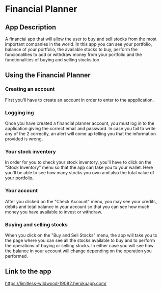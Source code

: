 # Financial Planner

## App Description
A financial app that will allow the user to buy and sell stocks from the most important companies in the world. In this app you can see your portfolio, balance of your portfolio, the available stocks to buy, perform the funcionalities to add or withdraw money from your portfolio and the functionalities of buying and selling stocks too.

## Using the Financial Planner

### Creating an account
First you'll have to create an account in order to enter to the appplication.

### Logging ing
Once you have created a financial planner account, you must log in to the application giving the correct email and password. In case you fail to write any of the 2 correctly, an alert will come up telling you that the information provided is wrong.

### Your stock inventory
In order for you to check your stock inventory, you'll have to click on the "Stock Inventory" menu so that the app can take you to your wallet. Here you'll be able to see how many stocks you own and also the total value of your portfolio.

### Your account
After you clicked on the "Check Account" menu, you may see your credits, debits and total balance in your account so that you can see how much money you have available to invest or withdraw.

### Buying and selling stocks
When you click on the "Buy and Sell Stocks" menu, the app will take you to the page where you can see all the stocks available to buy and to perform the operations of buying or selling stocks. In either case you will see how the balance in your account will change depending on the operation you performed.

## Link to the app
https://limitless-wildwood-19082.herokuapp.com/
